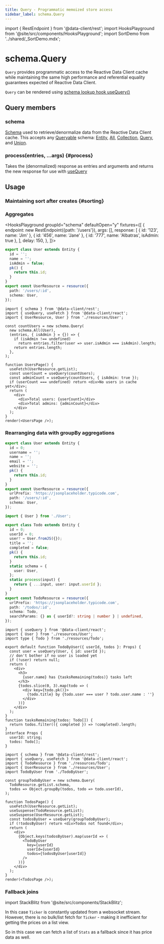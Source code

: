 ```yaml
---
title: Query - Programmatic memoized store access
sidebar_label: schema.Query
---
```


<head>
  <meta name="docsearch:pagerank" content="30"/>
</head>

import { RestEndpoint } from '@data-client/rest';
import HooksPlayground from '@site/src/components/HooksPlayground';
import SortDemo from '../shared/\_SortDemo.mdx';

# schema.Query

`Query` provides programmatic access to the Reactive Data Client cache while maintaining
the same high performance and referential equality guarantees expected of Reactive Data Client.

`Query` can be rendered using [schema lookup hook useQuery()](/docs/api/useQuery)

## Query members

### schema

[Schema](./schema.md) used to retrieve/denormalize data from the Reactive Data Client cache.
This accepts any [Queryable](/rest/api/schema#queryable) schema: [Entity](./Entity.md), [All](./All.md), [Collection](./Collection.md), [Query](./Query.md),
and [Union](./Union.md).

### process(entries, ...args) {#process}

Takes the (denormalized) response as entries and arguments and returns the new
response for use with [useQuery](/docs/api/useQuery)

## Usage

### Maintaining sort after creates {#sorting}

<SortDemo />

### Aggregates

<HooksPlayground groupId="schema" defaultOpen="y" fixtures={[
{
endpoint: new RestEndpoint({path: '/users'}),
args: [],
response: [
{ id: '123', name: 'Jim' },
{ id: '456', name: 'Jane' },
{ id: '777', name: 'Albatras', isAdmin: true },
],
delay: 150,
},
]}>

```ts title="resources/User" collapsed
export class User extends Entity {
  id = '';
  name = '';
  isAdmin = false;
  pk() {
    return this.id;
  }
}
export const UserResource = resource({
  path: '/users/:id',
  schema: User,
});
```

```tsx title="UsersPage"
import { schema } from '@data-client/rest';
import { useQuery, useFetch } from '@data-client/react';
import { UserResource, User } from './resources/User';

const countUsers = new schema.Query(
  new schema.All(User),
  (entries, { isAdmin } = {}) => {
    if (isAdmin !== undefined)
      return entries.filter(user => user.isAdmin === isAdmin).length;
    return entries.length;
  },
);

function UsersPage() {
  useFetch(UserResource.getList);
  const userCount = useQuery(countUsers);
  const adminCount = useQuery(countUsers, { isAdmin: true });
  if (userCount === undefined) return <div>No users in cache yet</div>;
  return (
    <div>
      <div>Total users: {userCount}</div>
      <div>Total admins: {adminCount}</div>
    </div>
  );
}
render(<UsersPage />);
```

</HooksPlayground>

### Rearranging data with groupBy aggregations

<HooksPlayground>

```ts title="resources/User" collapsed
export class User extends Entity {
  id = 0;
  username = '';
  name = '';
  email = '';
  website = '';
  pk() {
    return this.id;
  }
}
export const UserResource = resource({
  urlPrefix: 'https://jsonplaceholder.typicode.com',
  path: '/users/:id',
  schema: User,
});
```

```ts title="resources/Todo" collapsed
import { User } from './User';

export class Todo extends Entity {
  id = 0;
  userId = 0;
  user? = User.fromJS({});
  title = '';
  completed = false;
  pk() {
    return this.id;
  }
  static schema = {
    user: User,
  };
  static process(input) {
    return { ...input, user: input.userId };
  }
}
export const TodoResource = resource({
  urlPrefix: 'https://jsonplaceholder.typicode.com',
  path: '/todos/:id',
  schema: Todo,
  searchParams: {} as { userId?: string | number } | undefined,
});
```

```tsx title="TodoByUser" collapsed
import { useQuery } from '@data-client/react';
import { User } from './resources/User';
import type { Todo } from './resources/Todo';

export default function TodoByUser({ userId, todos }: Props) {
  const user = useQuery(User, { id: userId });
  // don't bother if no user is loaded yet
  if (!user) return null;
  return (
    <div>
      <h3>
        {user.name} has {tasksRemaining(todos)} tasks left
      </h3>
      {todos.slice(0, 3).map(todo => (
        <div key={todo.pk()}>
          {todo.title} by {todo.user === user ? todo.user.name : ''}
        </div>
      ))}
    </div>
  );
}
function tasksRemaining(todos: Todo[]) {
  return todos.filter(({ completed }) => !completed).length;
}
interface Props {
  userId: string;
  todos: Todo[];
}
```

```tsx title="TodoJoined"
import { schema } from '@data-client/rest';
import { useQuery, useFetch } from '@data-client/react';
import { TodoResource } from './resources/Todo';
import { UserResource } from './resources/User';
import TodoByUser from './TodoByUser';

const groupTodoByUser = new schema.Query(
  TodoResource.getList.schema,
  todos => Object.groupBy(todos, todo => todo.userId),
);

function TodosPage() {
  useFetch(UserResource.getList);
  useSuspense(TodoResource.getList);
  useSuspense(UserResource.getList);
  const todosByUser = useQuery(groupTodoByUser);
  if (!todosByUser) return <div>Todos not found</div>;
  return (
    <div>
      {Object.keys(todosByUser).map(userId => (
        <TodoByUser
          key={userId}
          userId={userId}
          todos={todosByUser[userId]}
        />
      ))}
    </div>
  );
}
render(<TodosPage />);
```

</HooksPlayground>

### Fallback joins

import StackBlitz from '@site/src/components/StackBlitz';

In this case `Ticker` is constantly updated from a websocket stream. However, there is no bulk/list
fetch for `Ticker` - making it inefficient for getting the prices on a list view.

So in this case we can fetch a list of `Stats` as a fallback since it has price data as well.

<StackBlitz app="coin-app" file="src/pages/Home/CurrencyList.tsx,src/pages/Home/AssetPrice.tsx,src/resources/fallbackQueries.ts" />
